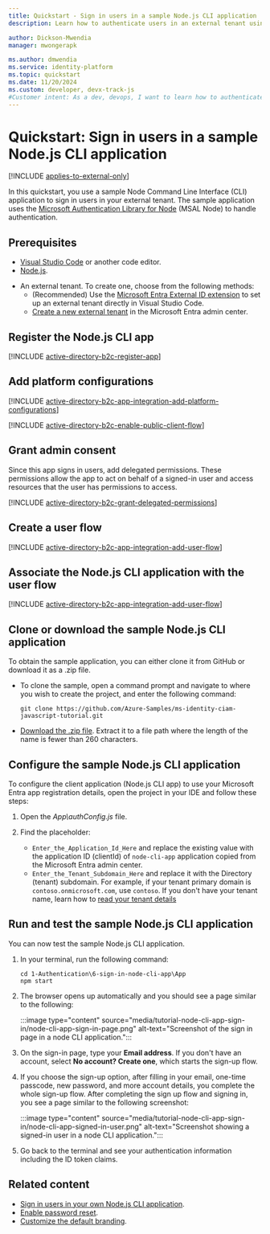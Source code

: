 ```yaml
---
title: Quickstart - Sign in users in a sample Node.js CLI application
description: Learn how to authenticate users in an external tenant using a sample Node.js CLI application.

author: Dickson-Mwendia
manager: mwongerapk

ms.author: dmwendia
ms.service: identity-platform
ms.topic: quickstart
ms.date: 11/20/2024
ms.custom: developer, devx-track-js
#Customer intent: As a dev, devops, I want to learn how to authenticate users in an external tenant using a sample Node.js CLI application
---
```


# Quickstart: Sign in users in a sample Node.js CLI application 

[!INCLUDE [applies-to-external-only](../external-id/includes/applies-to-external-only.md)]

In this quickstart, you use a sample Node Command Line Interface (CLI) application to sign in users in your external tenant. The sample application uses the [Microsoft Authentication Library for Node](/javascript/api/%40azure/msal-node/) (MSAL Node) to handle authentication.  

## Prerequisites

* [Visual Studio Code](https://code.visualstudio.com/download) or another code editor.
* [Node.js](https://nodejs.org).
- An external tenant. To create one, choose from the following methods:
  - (Recommended) Use the [Microsoft Entra External ID extension](https://aka.ms/ciamvscode/samples/marketplace) to set up an external tenant directly in Visual Studio Code.
  - [Create a new external tenant](../external-id/customers/how-to-create-external-tenant-portal.md) in the Microsoft Entra admin center.

## Register the Node.js CLI app

[!INCLUDE [active-directory-b2c-register-app](../external-id/customers/includes/register-app/register-client-app-common.md)] 

## Add platform configurations

[!INCLUDE [active-directory-b2c-app-integration-add-platform-configurations](../external-id/customers/includes/register-app/add-platform-redirect-url-node-cli.md)]

[!INCLUDE [active-directory-b2c-enable-public-client-flow](../external-id/customers/includes/register-app/enable-public-client-flow.md)]  

## Grant admin consent

Since this app signs in users, add delegated permissions. These permissions allow the app to act on behalf of a signed-in user and access resources that the user has permissions to access. 

[!INCLUDE [active-directory-b2c-grant-delegated-permissions](../external-id/customers/includes/register-app/grant-api-permission-sign-in.md)] 

## Create a user flow 

[!INCLUDE [active-directory-b2c-app-integration-add-user-flow](../external-id/customers/includes/configure-user-flow/create-sign-in-sign-out-user-flow.md)] 

## Associate the Node.js CLI application with the user flow

[!INCLUDE [active-directory-b2c-app-integration-add-user-flow](../external-id/customers/includes/configure-user-flow/add-app-user-flow.md)]


## Clone or download the sample Node.js CLI application

To obtain the sample application, you can either clone it from GitHub or download it as a .zip file.

- To clone the sample, open a command prompt and navigate to where you wish to create the project, and enter the following command:

    ```console
    git clone https://github.com/Azure-Samples/ms-identity-ciam-javascript-tutorial.git
    ```

- [Download the .zip file](https://github.com/Azure-Samples/ms-identity-ciam-javascript-tutorial/archive/refs/heads/main.zip). Extract it to a file path where the length of the name is fewer than 260 characters.


## Configure the sample Node.js CLI application 

To configure the client application (Node.js CLI app) to use your Microsoft Entra app registration details, open the project in your IDE and follow these steps:

1. Open the *App\authConfig.js* file.
1. Find the placeholder:

    - `Enter_the_Application_Id_Here` and replace the existing value with the application ID (clientId) of `node-cli-app` application copied from the Microsoft Entra admin center.
    - `Enter_the_Tenant_Subdomain_Here` and replace it with the Directory (tenant) subdomain. For example, if your tenant primary domain is `contoso.onmicrosoft.com`, use `contoso`. If you don't have your tenant name, learn how to [read your tenant details](../external-id/customers/how-to-create-external-tenant-portal.md#get-the-external-tenant-details)

## Run and test the sample Node.js CLI application

You can now test the sample Node.js CLI application.

1. In your terminal, run the following command:

    ```console
    cd 1-Authentication\6-sign-in-node-cli-app\App
    npm start
    ```

1. The browser opens up automatically and you should see a page similar to the following:

     :::image type="content" source="media/tutorial-node-cli-app-sign-in/node-cli-app-sign-in-page.png" alt-text="Screenshot of the sign in page in a node CLI application.":::

1. On the sign-in page, type your **Email address**. If you don't have an account, select **No account? Create one**, which starts the sign-up flow.

1. If you choose the sign-up option, after filling in your email, one-time passcode, new password, and more account details, you complete the whole sign-up flow. After completing the sign up flow and signing in, you see a page similar to the following screenshot:

     :::image type="content" source="media/tutorial-node-cli-app-sign-in/node-cli-app-signed-in-user.png" alt-text="Screenshot showing a signed-in user in a node CLI application.":::

1. Go back to the terminal and see your authentication information including the ID token claims.

## Related content

- [Sign in users in your own Node.js CLI application](../external-id/customers/tutorial-cli-app-node-sign-in-prepare-tenant.md).
- [Enable password reset](../external-id/customers/how-to-enable-password-reset-customers.md).
- [Customize the default branding](../external-id/customers/how-to-customize-branding-customers.md).